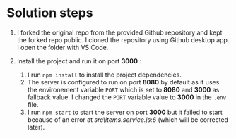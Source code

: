 # Solution steps

1. I forked the original repo from the provided Github repository and kept the forked repo public. I cloned the repository using Github desktop app. I open the folder with VS Code.

1. Install the project and run it on port **3000** :

   1. I run `npm install` to install the project dependencies.
   1. The server is configured to run on port **8080** by default as it uses the environement variable `PORT` which is set to **8080** and **3000** as fallback value. I changed the `PORT` variable value to **3000** in the `.env` file.
   1. I run `npm start` to start the server on port **3000** but it failed to start because of an error at _src\items.service.js:6_ (which will be corrected later).

